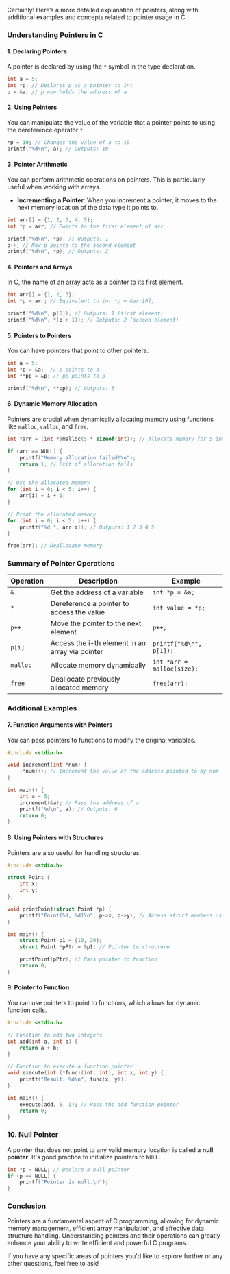 Certainly! Here’s a more detailed explanation of pointers, along with additional examples and concepts related to pointer usage in C.

### Understanding Pointers in C

#### 1. **Declaring Pointers**
A pointer is declared by using the `*` symbol in the type declaration. 

```c
int a = 5;
int *p; // Declares p as a pointer to int
p = &a; // p now holds the address of a
```

#### 2. **Using Pointers**
You can manipulate the value of the variable that a pointer points to using the dereference operator `*`.

```c
*p = 10; // Changes the value of a to 10
printf("%d\n", a); // Outputs: 10
```

#### 3. **Pointer Arithmetic**
You can perform arithmetic operations on pointers. This is particularly useful when working with arrays.

- **Incrementing a Pointer**: When you increment a pointer, it moves to the next memory location of the data type it points to.

```c
int arr[] = {1, 2, 3, 4, 5};
int *p = arr; // Points to the first element of arr

printf("%d\n", *p); // Outputs: 1
p++; // Now p points to the second element
printf("%d\n", *p); // Outputs: 2
```

#### 4. **Pointers and Arrays**
In C, the name of an array acts as a pointer to its first element.

```c
int arr[] = {1, 2, 3};
int *p = arr; // Equivalent to int *p = &arr[0];

printf("%d\n", p[0]); // Outputs: 1 (first element)
printf("%d\n", *(p + 1)); // Outputs: 2 (second element)
```

#### 5. **Pointers to Pointers**
You can have pointers that point to other pointers.

```c
int a = 5;
int *p = &a;  // p points to a
int **pp = &p; // pp points to p

printf("%d\n", **pp); // Outputs: 5
```

#### 6. **Dynamic Memory Allocation**
Pointers are crucial when dynamically allocating memory using functions like `malloc`, `calloc`, and `free`.

```c
int *arr = (int *)malloc(5 * sizeof(int)); // Allocate memory for 5 integers

if (arr == NULL) {
    printf("Memory allocation failed!\n");
    return 1; // Exit if allocation fails
}

// Use the allocated memory
for (int i = 0; i < 5; i++) {
    arr[i] = i + 1;
}

// Print the allocated memory
for (int i = 0; i < 5; i++) {
    printf("%d ", arr[i]); // Outputs: 1 2 3 4 5
}

free(arr); // Deallocate memory
```

### Summary of Pointer Operations
| Operation       | Description                                         | Example                       |
|------------------|----------------------------------------------------|-------------------------------|
| `&`              | Get the address of a variable                      | `int *p = &a;`               |
| `*`              | Dereference a pointer to access the value         | `int value = *p;`            |
| `p++`            | Move the pointer to the next element               | `p++;`                        |
| `p[i]`          | Access the i-th element in an array via pointer    | `printf("%d\n", p[1]);`      |
| `malloc`        | Allocate memory dynamically                         | `int *arr = malloc(size);`   |
| `free`          | Deallocate previously allocated memory              | `free(arr);`                  |

### Additional Examples

#### 7. **Function Arguments with Pointers**
You can pass pointers to functions to modify the original variables.

```c
#include <stdio.h>

void increment(int *num) {
    (*num)++; // Increment the value at the address pointed to by num
}

int main() {
    int a = 5;
    increment(&a); // Pass the address of a
    printf("%d\n", a); // Outputs: 6
    return 0;
}
```

#### 8. **Using Pointers with Structures**
Pointers are also useful for handling structures.

```c
#include <stdio.h>

struct Point {
    int x;
    int y;
};

void printPoint(struct Point *p) {
    printf("Point(%d, %d)\n", p->x, p->y); // Access struct members using ->
}

int main() {
    struct Point p1 = {10, 20};
    struct Point *pPtr = &p1; // Pointer to structure

    printPoint(pPtr); // Pass pointer to function
    return 0;
}
```

#### 9. **Pointer to Function**
You can use pointers to point to functions, which allows for dynamic function calls.

```c
#include <stdio.h>

// Function to add two integers
int add(int a, int b) {
    return a + b;
}

// Function to execute a function pointer
void execute(int (*func)(int, int), int x, int y) {
    printf("Result: %d\n", func(x, y));
}

int main() {
    execute(add, 5, 3); // Pass the add function pointer
    return 0;
}
```

### 10. **Null Pointer**
A pointer that does not point to any valid memory location is called a **null pointer**. It's good practice to initialize pointers to `NULL`.

```c
int *p = NULL; // Declare a null pointer
if (p == NULL) {
    printf("Pointer is null.\n");
}
```

### Conclusion
Pointers are a fundamental aspect of C programming, allowing for dynamic memory management, efficient array manipulation, and effective data structure handling. Understanding pointers and their operations can greatly enhance your ability to write efficient and powerful C programs.

If you have any specific areas of pointers you'd like to explore further or any other questions, feel free to ask!

